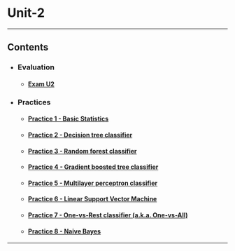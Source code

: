 # Unit-2
---
## Contents
- ### Evaluation
    - #### [Exam U2](https://github.com/OsvaldoHdez/BigData/tree/Unit-2/Unit-2/Exam#exam-u2)
- ### Practices
    - #### [Practice 1 - Basic Statistics](https://github.com/OsvaldoHdez/BigData/tree/Unit-2/Unit-2/Practices#practice-1---basic-statistics)
    - #### [Practice 2 - Decision tree classifier](https://github.com/OsvaldoHdez/BigData/tree/Unit-2/Unit-2/Practices#practice-2---decision-tree-classifier)
    - #### [Practice 3 - Random forest classifier](https://github.com/OsvaldoHdez/BigData/tree/Unit-2/Unit-2/Practices#practice-3---random-forest-classifier)
    - #### [Practice 4 - Gradient boosted tree classifier](https://github.com/OsvaldoHdez/BigData/tree/Unit-2/Unit-2/Practices#practice-4---gradient-boosted-tree-classifier)
    - #### [Practice 5 - Multilayer perceptron classifier](https://github.com/OsvaldoHdez/BigData/tree/Unit-2/Unit-2/Practices#practice-5---multilayer-perceptron-classifier)
    - #### [Practice 6 - Linear Support Vector Machine](https://github.com/OsvaldoHdez/BigData/tree/Unit-2/Unit-2/Practices#practice-6---linear-support-vector-machine)
    - #### [Practice 7 - One-vs-Rest classifier (a.k.a. One-vs-All)](https://github.com/OsvaldoHdez/BigData/tree/Unit-2/Unit-2/Practices#practice-7---one-vs-rest-classifier-aka-one-vs-all)
    - #### [Practice 8 - Naive Bayes](https://github.com/OsvaldoHdez/BigData/tree/Unit-2/Unit-2/Practices#practice-8---naive-bayes)
---